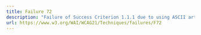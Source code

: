 ```yaml
---
title: Failure 72
description: "Failure of Success Criterion 1.1.1 due to using ASCII art without providing a text alternative"
url: https://www.w3.org/WAI/WCAG21/Techniques/failures/F72
---
```

